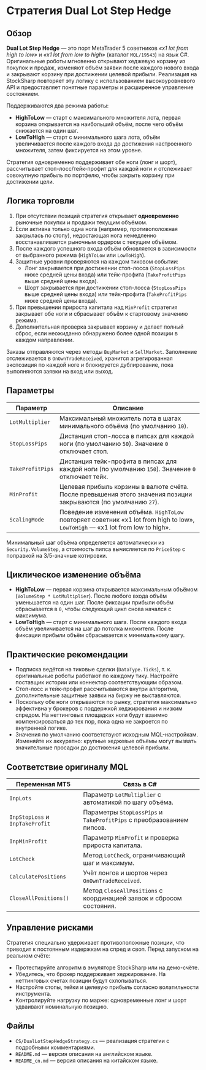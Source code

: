 # Стратегия Dual Lot Step Hedge

## Обзор

**Dual Lot Step Hedge** — это порт MetaTrader 5 советников *«x1 lot from high to low»* и *«x1 lot from low to high»* (каталог `MQL/19543`) на язык C#. Оригинальные роботы мгновенно открывают хеджевую корзину из покупок и продаж, изменяют объём заявки после каждого нового входа и закрывают корзину при достижении целевой прибыли. Реализация на StockSharp повторяет эту логику с использованием высокоуровневого API и предоставляет понятные параметры и расширенное управление состоянием.

Поддерживаются два режима работы:

- **HighToLow** — старт с максимального множителя лота, первая корзина открывается на наибольший объём, после чего объём снижается на один шаг.
- **LowToHigh** — старт с минимального шага лота, объём увеличивается после каждого входа до достижения настроенного множителя, затем фиксируется на этом уровне.

Стратегия одновременно поддерживает обе ноги (лонг и шорт), рассчитывает стоп-лосс/тейк-профит для каждой ноги и отслеживает совокупную прибыль по портфелю, чтобы закрыть корзину при достижении цели.

## Логика торговли

1. При отсутствии позиций стратегия открывает **одновременно** рыночные покупки и продажи текущим объёмом.
2. Если активна только одна нога (например, противоположная закрылась по стопу), недостающая нога немедленно восстанавливается рыночным ордером с текущим объёмом.
3. После каждого успешного входа объём обновляется в зависимости от выбранного режима (`HighToLow` или `LowToHigh`).
4. Защитные уровни проверяются на каждом тиковом событии:
   - Лонг закрывается при достижении стоп-лосса (`StopLossPips` ниже средней цены входа) или тейк-профита (`TakeProfitPips` выше средней цены входа).
   - Шорт закрывается при достижении стоп-лосса (`StopLossPips` выше средней цены входа) или тейк-профита (`TakeProfitPips` ниже средней цены входа).
5. При превышении прироста капитала над `MinProfit` стратегия закрывает обе ноги и сбрасывает объём к стартовому значению режима.
6. Дополнительная проверка закрывает корзину и делает полный сброс, если неожиданно обнаружено более одной позиции в каждом направлении.

Заказы отправляются через методы `BuyMarket` и `SellMarket`. Заполнение отслеживается в `OnOwnTradeReceived`, хранится агрегированная экспозиция по каждой ноге и блокируется дублирование, пока выполняются заявки на вход или выход.

## Параметры

| Параметр | Описание |
|----------|----------|
| `LotMultiplier` | Максимальный множитель лота в шагах минимального объёма (по умолчанию `10`). |
| `StopLossPips` | Дистанция стоп-лосса в пипсах для каждой ноги (по умолчанию `50`). Значение `0` отключает стоп. |
| `TakeProfitPips` | Дистанция тейк-профита в пипсах для каждой ноги (по умолчанию `150`). Значение `0` отключает тейк. |
| `MinProfit` | Целевая прибыль корзины в валюте счёта. После превышения этого значения позиции закрываются (по умолчанию `27`). |
| `ScalingMode` | Поведение изменения объёма. `HighToLow` повторяет советник «x1 lot from high to low», `LowToHigh` — «x1 lot from low to high». |

Минимальный шаг объёма определяется автоматически из `Security.VolumeStep`, а стоимость пипса вычисляется по `PriceStep` с поправкой на 3/5-значные котировки.

## Циклическое изменение объёма

- **HighToLow** — первая корзина открывается максимальным объёмом (`VolumeStep * LotMultiplier`). После любого входа объём уменьшается на один шаг. После фиксации прибыли объём сбрасывается в `0`, чтобы следующий цикл снова начался с максимума.
- **LowToHigh** — старт с минимального шага. После каждого входа объём увеличивается на шаг до потолка множителя. После фиксации прибыли объём сбрасывается к минимальному шагу.

## Практические рекомендации

- Подписка ведётся на тиковые сделки (`DataType.Ticks`), т. к. оригинальные роботы работают по каждому тику. Настройте поставщик истории или коннектор соответствующим образом.
- Стоп-лосс и тейк-профит рассчитываются внутри алгоритма, дополнительные защитные заявки на биржу не выставляются.
- Поскольку обе ноги открываются по рынку, стратегия максимально эффективна у брокеров с поддержкой хеджирования и низким спредом. На неттинговых площадках ноги будут взаимно компенсироваться до тех пор, пока одна не закроется по внутренней логике.
- Значения по умолчанию соответствуют исходным MQL-настройкам. Изменяйте их аккуратно: крупные хеджевые объёмы могут вызвать значительные просадки до достижения целевой прибыли.

## Соответствие оригиналу MQL

| Переменная MT5 | Связь в C# |
|----------------|-----------|
| `InpLots` | Параметр `LotMultiplier` с автоматикой по шагу объёма. |
| `InpStopLoss` и `InpTakeProfit` | Параметры `StopLossPips` и `TakeProfitPips` с преобразованием пипсов. |
| `InpMinProfit` | Параметр `MinProfit` и проверка прироста капитала. |
| `LotCheck` | Метод `LotCheck`, ограничивающий шаг и максимум. |
| `CalculatePositions` | Учёт лонгов и шортов через `OnOwnTradeReceived`. |
| `CloseAllPositions()` | Метод `CloseAllPositions` с координацией заявок и сбросом состояния. |

## Управление рисками

Стратегия специально удерживает противоположные позиции, что приводит к постоянным издержкам на спред и своп. Перед запуском на реальном счёте:

- Протестируйте алгоритм в эмуляторе StockSharp или на демо-счёте.
- Убедитесь, что брокер поддерживает хеджирование. На неттинговых счетах позиции будут схлопываться.
- Настройте стопы, тейки и целевую прибыль согласно волатильности инструмента.
- Контролируйте нагрузку по марже: одновременные лонг и шорт удваивают номинальную позицию.

## Файлы

- `CS/DualLotStepHedgeStrategy.cs` — реализация стратегии с подробными комментариями.
- `README.md` — версия описания на английском языке.
- `README_cn.md` — версия описания на китайском языке.

